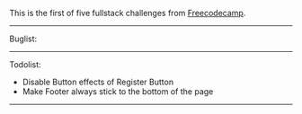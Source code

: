 This is the first of five fullstack challenges from [Freecodecamp](https://www.freecodecamp.com).


-------------------------------------------------------------------------------
Buglist:

-------------------------------------------------------------------------------
Todolist:
- Disable Button effects of Register Button
- Make Footer always stick to the bottom of the page
-------------------------------------------------------------------------------
